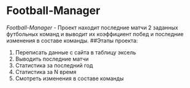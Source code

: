 # Football-Manager
 *Football-Manager* - Проект находит последние матчи 2 заданных футбольных команд и выводит их коэффициент побед и последние изменения в составе команды.
 ##Этапы проекта:
 1. Переписать данные с сайта в таблицу эксель 
 2. Выводить последние матчи
 3. Статистика за последний год
 4. Статистика за N время
 5. Смотреть изменения в составе команды 
